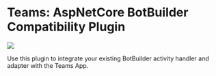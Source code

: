 # Teams: AspNetCore BotBuilder Compatibility Plugin

<a href="https://microsoft.github.io/teams-ai" target="_blank">
    <img src="https://img.shields.io/badge/📖 Getting Started-blue?style=for-the-badge" />
</a>

Use this plugin to integrate your existing BotBuilder activity handler and adapter with the Teams App.